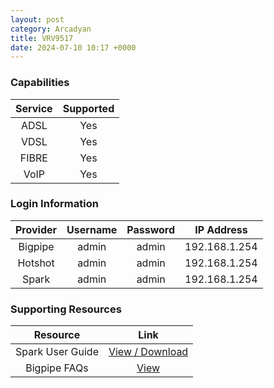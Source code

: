 ```yaml
---
layout: post
category: Arcadyan
title: VRV9517
date: 2024-07-10 10:17 +0000
---
```

### Capabilities

| Service | Supported |
| :-: | :-: |
| ADSL | Yes |
| VDSL | Yes |
| FIBRE | Yes |
| VoIP | Yes |

### Login Information

| Provider | Username | Password | IP Address |
| :-: | :-: | :-: | :-: |
| Bigpipe | admin | admin | 192.168.1.254 |
| Hotshot | admin | admin | 192.168.1.254 |
| Spark | admin | admin | 192.168.1.254 |

### Supporting Resources

| Resource | Link |
| :-: | :-: |
| Spark User Guide | [View / Download](https://www.spark.co.nz/content/dam/telecomcms/modems/Spark-Smart-Modem-QSG.pdf) |
| Bigpipe FAQs | [View](https://www.bigpipe.co.nz/faq/faq-hardware/faq-smart-modem/how-do-i-change-my-smart-modem-wifi-settings) |

<!--
### Guides ([ADSL](#ADSL)  /  [VDSL](#VDSL)  /  [FIBRE](#FIBRE)  /  [VoIP](#VoIP))
#### ADSL {#ADSL}
#### VDSL {#VDSL}
#### FIRBE {#FIBRE}
#### VoIP {#VoIP}
-->